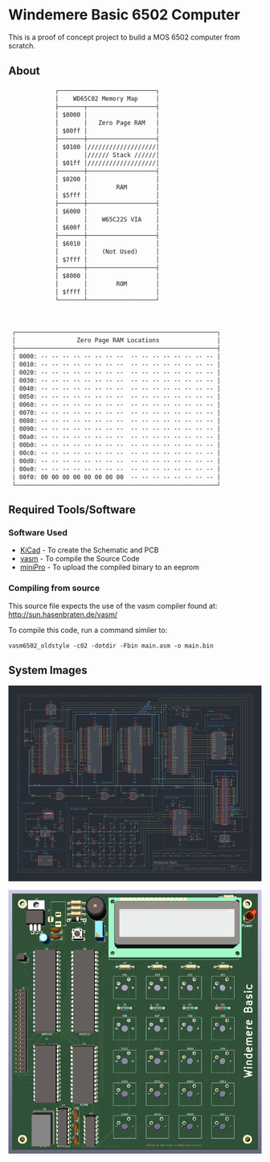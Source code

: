 # Windemere Basic 6502 Computer

This is a proof of concept project to build a MOS 6502 computer from scratch. 

## About

                 ┌───────────────────────────┐
                 │    WD65C02 Memory Map     │
                 ├───────┬───────────────────┤
                 │ $0000 │                   │
                 │       │   Zero Page RAM   │
                 │ $00ff │                   │
                 ├───────┼───────────────────┤
                 │ $0100 │///////////////////│
                 │       │////// Stack //////│
                 │ $01ff │///////////////////│
                 ├───────┼───────────────────┤
                 │ $0200 │                   │
                 │       │        RAM        │
                 │ $5fff │                   │
                 ├───────┼───────────────────┤
                 │ $6000 │                   │
                 │       │    W65C22S VIA    │
                 │ $600f │                   │
                 ├───────┼───────────────────┤
                 │ $6010 │                   │
                 │       │    (Not Used)     │
                 │ $7fff │                   │
                 ├───────┼───────────────────┤
                 │ $8000 │                   │
                 │       │        ROM        │
                 │ $ffff │                   │
                 └───────┴───────────────────┘



     ┌────────────────────────────────────────────────────────┐
     │                 Zero Page RAM Locations                │
     ├────────────────────────────────────────────────────────┤
     │ 0000: -- -- -- -- -- -- -- --  -- -- -- -- -- -- -- -- │
     │ 0010: -- -- -- -- -- -- -- --  -- -- -- -- -- -- -- -- │
     │ 0020: -- -- -- -- -- -- -- --  -- -- -- -- -- -- -- -- │
     │ 0030: -- -- -- -- -- -- -- --  -- -- -- -- -- -- -- -- │
     │ 0040: -- -- -- -- -- -- -- --  -- -- -- -- -- -- -- -- │
     │ 0050: -- -- -- -- -- -- -- --  -- -- -- -- -- -- -- -- │
     │ 0060: -- -- -- -- -- -- -- --  -- -- -- -- -- -- -- -- │
     │ 0070: -- -- -- -- -- -- -- --  -- -- -- -- -- -- -- -- │
     │ 0080: -- -- -- -- -- -- -- --  -- -- -- -- -- -- -- -- │
     │ 0090: -- -- -- -- -- -- -- --  -- -- -- -- -- -- -- -- │
     │ 00a0: -- -- -- -- -- -- -- --  -- -- -- -- -- -- -- -- │
     │ 00b0: -- -- -- -- -- -- -- --  -- -- -- -- -- -- -- -- │
     │ 00c0: -- -- -- -- -- -- -- --  -- -- -- -- -- -- -- -- │
     │ 00d0: -- -- -- -- -- -- -- --  -- -- -- -- -- -- -- -- │
     │ 00e0: -- -- -- -- -- -- -- --  -- -- -- -- -- -- -- -- │
     │ 00f0: 00 00 00 00 00 00 00 00  -- -- -- -- -- -- -- -- │
     └────────────────────────────────────────────────────────┘

## Required Tools/Software

### Software Used

* [KiCad](https://www.kicad.org/) - To create the Schematic and PCB
* [vasm](http://sun.hasenbraten.de/vasm/) - To compile the Source Code
* [miniPro](http://www.autoelectric.cn/en/tl866_main.html) - To upload the compiled binary to an eeprom

### Compiling from source
This source file expects the use of the vasm compiler found at: http://sun.hasenbraten.de/vasm/

To compile this code, run a command similer to:

    vasm6502_oldstyle -c02 -dotdir -Fbin main.asm -o main.bin

## System Images

![Schematic](Docs/windemere-basic.svg)

![PCB](Docs/windemere-basic.png)

